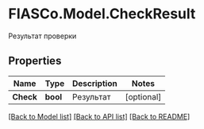 # FIASCo.Model.CheckResult
Результат проверки

## Properties

Name | Type | Description | Notes
------------ | ------------- | ------------- | -------------
**Check** | **bool** | Результат | [optional] 

[[Back to Model list]](../README.md#documentation-for-models) [[Back to API list]](../README.md#documentation-for-api-endpoints) [[Back to README]](../README.md)

